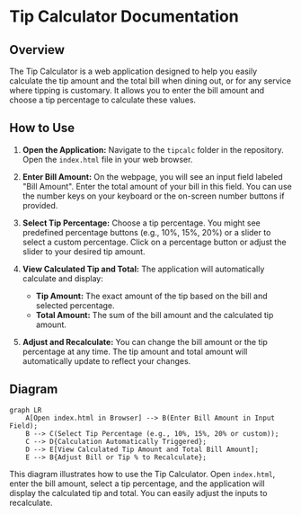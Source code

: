 # Tip Calculator Documentation

## Overview

The Tip Calculator is a web application designed to help you easily calculate the tip amount and the total bill when dining out, or for any service where tipping is customary. It allows you to enter the bill amount and choose a tip percentage to calculate these values.

## How to Use

1.  **Open the Application:** Navigate to the `tipcalc` folder in the repository. Open the `index.html` file in your web browser.

2.  **Enter Bill Amount:** On the webpage, you will see an input field labeled "Bill Amount". Enter the total amount of your bill in this field. You can use the number keys on your keyboard or the on-screen number buttons if provided.

3.  **Select Tip Percentage:** Choose a tip percentage. You might see predefined percentage buttons (e.g., 10%, 15%, 20%) or a slider to select a custom percentage. Click on a percentage button or adjust the slider to your desired tip amount.

4.  **View Calculated Tip and Total:** The application will automatically calculate and display:
    *   **Tip Amount:** The exact amount of the tip based on the bill and selected percentage.
    *   **Total Amount:** The sum of the bill amount and the calculated tip amount.

5.  **Adjust and Recalculate:** You can change the bill amount or the tip percentage at any time. The tip amount and total amount will automatically update to reflect your changes.

## Diagram

```mermaid
graph LR
    A[Open index.html in Browser] --> B(Enter Bill Amount in Input Field);
    B --> C(Select Tip Percentage (e.g., 10%, 15%, 20% or custom));
    C --> D{Calculation Automatically Triggered};
    D --> E[View Calculated Tip Amount and Total Bill Amount];
    E --> B{Adjust Bill or Tip % to Recalculate};
```

This diagram illustrates how to use the Tip Calculator. Open `index.html`, enter the bill amount, select a tip percentage, and the application will display the calculated tip and total. You can easily adjust the inputs to recalculate.
